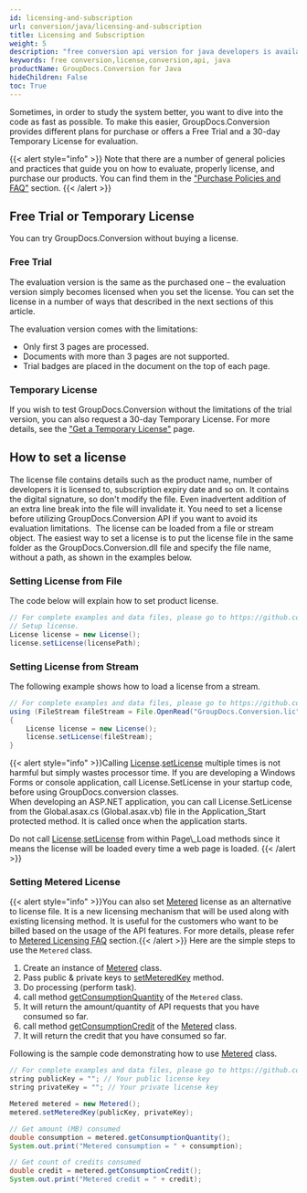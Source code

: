 ```yaml
---
id: licensing-and-subscription
url: conversion/java/licensing-and-subscription
title: Licensing and Subscription
weight: 5
description: "free conversion api version for java developers is available to evaluate the API which will be similar as licensed but with few limitations."
keywords: free conversion,license,conversion,api, java
productName: GroupDocs.Conversion for Java
hideChildren: False
toc: True
---
```


Sometimes, in order to study the system better, you want to dive into the code as fast as possible. To make this easier, GroupDocs.Conversion provides different plans for purchase or offers a Free Trial and a 30-day Temporary License for evaluation.

{{< alert style="info" >}}
Note that there are a number of general policies and practices that guide you on how to evaluate, properly license, and purchase our products. You can find them in the ["Purchase Policies and FAQ"](https://purchase.groupdocs.com/policies) section.
{{< /alert >}}

## Free Trial or Temporary License

You can try GroupDocs.Conversion without buying a license.

### Free Trial

The evaluation version is the same as the purchased one – the evaluation version simply becomes licensed when you set the license. You can set the license in a number of ways that described in the next sections of this article.

The evaluation version comes with the limitations:

* Only first 3 pages are processed.
* Documents with more than 3 pages are not supported.
* Trial badges are placed in the document on the top of each page.
  
### Temporary License

If you wish to test GroupDocs.Conversion without the limitations of the trial version, you can also request a 30-day Temporary License. For more details, see the ["Get a Temporary License"](https://purchase.groupdocs.com/temporary-license) page.

## How to set a license

The license file contains details such as the product name, number of developers it is licensed to, subscription expiry date and so on. It contains the digital signature, so don't modify the file. Even inadvertent addition of an extra line break into the file will invalidate it. You need to set a license before utilizing GroupDocs.Conversion API if you want to avoid its evaluation limitations. 
The license can be loaded from a file or stream object. The easiest way to set a license is to put the license file in the same folder as the GroupDocs.Conversion.dll file and specify the file name, without a path, as shown in the examples below.

### Setting License from File

The code below will explain how to set product license.

```java
// For complete examples and data files, please go to https://github.com/groupdocs-conversion/GroupDocs.Conversion-for-Java
// Setup license.
License license = new License();
license.setLicense(licensePath);
```

### Setting License from Stream

The following example shows how to load a license from a stream.

```java
// For complete examples and data files, please go to https://github.com/groupdocs-conversion/GroupDocs.Conversion-for-Java
using (FileStream fileStream = File.OpenRead("GroupDocs.Conversion.lic"))
{
    License license = new License();
    license.setLicense(fileStream);
}
```

{{< alert style="info" >}}Calling [License](https://apireference.groupdocs.com/conversion/java/com.groupdocs.conversion.licensing/License).[setLicense](https://apireference.groupdocs.com/conversion/java/com.groupdocs.conversion.licensing/License#setLicense(java.lang.String)) multiple times is not harmful but simply wastes processor time. If you are developing a Windows Forms or console application, call License.SetLicense in your startup code, before using GroupDocs.conversion classes.  
When developing an ASP.NET application, you can call License.SetLicense from the Global.asax.cs (Global.asax.vb) file in the Application\_Start protected method. It is called once when the application starts.  

Do not call [License](https://apireference.groupdocs.com/conversion/java/com.groupdocs.conversion.licensing/License).[setLicense](https://apireference.groupdocs.com/conversion/java/com.groupdocs.conversion.licensing/License#setLicense(java.lang.String)) from within Page\_Load methods since it means the license will be loaded every time a web page is loaded.
{{< /alert >}}

### Setting Metered License

{{< alert style="info" >}}You can also set [Metered](https://apireference.groupdocs.com/conversion/java/com.groupdocs.conversion.licensing/Metered) license as an alternative to license file. It is a new licensing mechanism that will be used along with existing licensing method. It is useful for the customers who want to be billed based on the usage of the API features. For more details, please refer to [Metered Licensing FAQ](https://purchase.groupdocs.com/faqs/licensing/metered) section.{{< /alert >}}
Here are the simple steps to use the `Metered` class.

1. Create an instance of [Metered](https://apireference.groupdocs.com/conversion/java/com.groupdocs.conversion.licensing/Metered) class.
2. Pass public & private keys to [setMeteredKey](https://apireference.groupdocs.com/conversion/java/com.groupdocs.conversion.licensing/Metered#setMeteredKey(java.lang.String,%20java.lang.String)) method.
3. Do processing (perform task).
4. call method [getConsumptionQuantity](https://apireference.groupdocs.com/conversion/java/com.groupdocs.conversion.licensing/Metered#getConsumptionQuantity()) of the `Metered` class.
5. It will return the amount/quantity of API requests that you have consumed so far.
6. call method [getConsumptionCredit](https://apireference.groupdocs.com/conversion/java/com.groupdocs.conversion.licensing/Metered#getConsumptionCredit()) of the [Metered](https://apireference.groupdocs.com/conversion/java/com.groupdocs.conversion.licensing/Metered) class.
7. It will return the credit that you have consumed so far.

Following is the sample code demonstrating how to use [Metered](https://apireference.groupdocs.com/conversion/java/com.groupdocs.conversion.licensing/Metered) class.

```java
// For complete examples and data files, please go to https://github.com/groupdocs-conversion/GroupDocs.Conversion-for-Java
string publicKey = ""; // Your public license key
string privateKey = ""; // Your private license key

Metered metered = new Metered();
metered.setMeteredKey(publicKey, privateKey);

// Get amount (MB) consumed
double consumption = metered.getConsumptionQuantity();
System.out.print("Metered consumption = " + consumption);

// Get count of credits consumed
double credit = metered.getConsumptionCredit();
System.out.print("Metered credit = " + credit);
```
